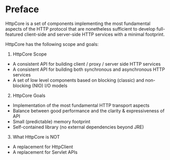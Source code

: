 # Preface

HttpCore is a set of components implementing the most fundamental aspects of the HTTP protocol that are nonetheless sufficient to develop full-featured client-side and server-side HTTP services with a minimal footprint.

HttpCore has the following scope and goals:

1. HttpCore Scope

- A consistent API for building client / proxy / server side HTTP services
- A consistent API for building both synchronous and asynchronous HTTP services
- A set of low level components based on blocking (classic) and non-blocking (NIO) I/O models

2. HttpCore Goals

- Implementation of the most fundamental HTTP transport aspects
- Balance between good performance and the clarity & expressiveness of API
- Small (predictable) memory footprint
- Self-contained library (no external dependencies beyond JRE)

3. What HttpCore is NOT

- A replacement for HttpClient
- A replacement for Servlet APIs
